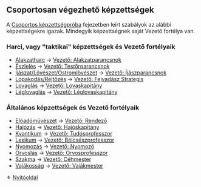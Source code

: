## Csoportosan végezhető képzettségek

A [Csoportos képzettségpróba](037_01_csoportos_kepzettsegproba.md) fejezetben leírt szabályok az alábbi képzettségekre igazak. Mindegyik képzettségnek saját Vezető fortélya van.

### Harci, vagy "taktikai" képzettségek és Vezető fortélyaik

- [Alakzatharc](kepzettsegek.primer.harci/alakzatharc.md) → [Vezető: Alakzatparancsnok](../fortelyok.harci/vezeto_alakzatparancsnok.md)
- [Észlelés](kepzettsegek.primer.altalanos/eszleles.md) → [Vezető: Testőrparancsnok](../fortelyok.harci/vezeto_testorparancsnok.md)
- [Íjászat/Lövészet/Ostromlövészet](kepzettsegek.primer.harci/tavolsagi_harcmodor.md) → [Vezető: Íjászparancsnok](../fortelyok.harci/vezeto_ijaszparancsnok.md)
- [Lopakodás/Rejtőzés](kepzettsegek.primer.altalanos/lopakodas_rejtozes.md) → [Vezető: Fejvadász Strategis](fortelyok.harci/vezeto_fejvadasz_strategis.md)
- [Lovaglás](kepzettsegek.szekunder/lovaglas.md) → [Vezető: Lovaskapitány](../fortelyok.harci/vezeto_lovaskapitany.md)
- [Léglovaglás](kepzettsegek.szekunder/leglovaglas.md) → [Vezető: Léglovaskapitány](../fortelyok.harci/vezeto_leglovaskapitany.md)

### Általános képzettségek és Vezető fortélyaik

- [Előadóművészet](kepzettsegek.szekunder/eloadomuveszet.md) → [Vezető: Rendező](../fortelyok.altalanos/vezeto_rendezo.md)
- [Hajózás](kepzettsegek.szekunder/hajozas.md) →  [Vezető: Hajóskapitány](../fortelyok.altalanos/vezeto_hajoskapitany.md)
- [Kvantikum](kepzettsegek.szekunder/kvantikum.md) → [Vezető: Tudósprofesszor](../fortelyok.altalanos/vezeto_tudosprofesszor.md)
- [Lexikum](kepzettsegek.szekunder/lexikum.md) → [Vezető: Bölcsészprofesszor](../fortelyok.altalanos/vezeto_bolcseszprofesszor.md)
- [Nyomozás](kepzettsegek.primer.altalanos/nyomozas.md) → [Vezető: Nyomozó](../fortelyok.altalanos/vezeto_nyomozo.md)
- [Orvoslás](kepzettsegek.primer.altalanos/orvoslas.md) → [Vezető: Orvosprofesszor](../fortelyok.altalanos/vezeto_orvosprofesszor.md)
- [Szakma](kepzettsegek.szekunder/szakma.md) → [Vezető: Céhmester](../fortelyok.altalanos/vezeto_cehmester.md)
- [Vajákosság](kepzettsegek.szekunder/vajakossag.md) → [Vezető: Vajákmester](../fortelyok.altalanos/vezeto_vajakmester.md)

⚜️ [Nyitóoldal](start.md#3-k%C3%A9pzetts%C3%A9grendszer-)
